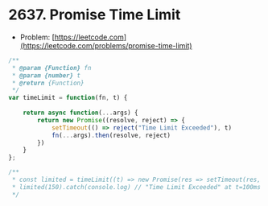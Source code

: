 # 2637. Promise Time Limit

- Problem: [https://leetcode.com](https://leetcode.com/problems/promise-time-limit)

```javascript
/**
 * @param {Function} fn
 * @param {number} t
 * @return {Function}
 */
var timeLimit = function(fn, t) {
    
    return async function(...args) {
        return new Promise((resolve, reject) => {
            setTimeout(() => reject("Time Limit Exceeded"), t)
            fn(...args).then(resolve, reject)
        })
    }
};

/**
 * const limited = timeLimit((t) => new Promise(res => setTimeout(res, t)), 100);
 * limited(150).catch(console.log) // "Time Limit Exceeded" at t=100ms
 */
```